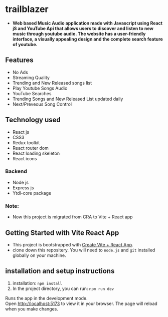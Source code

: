 # trailblazer

- **Web based Music Audio application made with Javascript using React jS and YouTube Api that allows users to discover and listen to new music through youtube audio. The website has a user-friendly interface, a visually appealing design and the complete search feature of youtube.**

## Features

- No Ads
- Streaming Quality
- Trending and New Released songs list
- Play Youtube Songs Audio
- YouTube Searches
- Trending Songs and New Released List updated daily
- Next/Preveous Song Control



## Technology used

- React js
- CSS3
- Redux toolkit
- React router dom
- React loading skeleton
- React icons

### Backend

- Node js
- Express js
- Ytdl-core package

### Note:

- Now this project is migrated from CRA to Vite + React app

## Getting Started with Vite React App

- This project is bootstrapped with [Create Vite + React App](https://github.com/vitejs/vite/tree/main/packages/create-vite).
- clone down this repositery. You will need to `node.js` and `git` installed globally on your machine.

## installation and setup instructions

1. installation: `npm install`
2. In the project directory, you can run: `npm run dev`

Runs the app in the development mode.\
Open [http://localhost:5173](http://localhost:5173) to view it in your browser.
The page will reload when you make changes.
